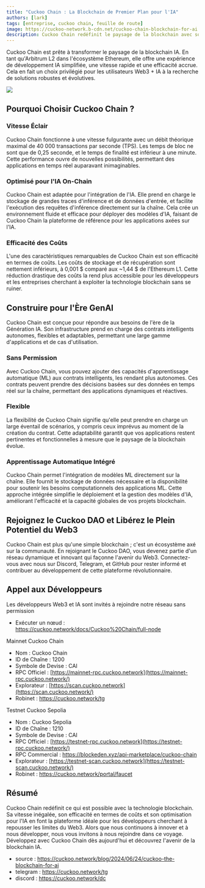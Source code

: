 ```yaml
---
title: "Cuckoo Chain : La Blockchain de Premier Plan pour l'IA"
authors: [lark]
tags: [entreprise, cuckoo chain, feuille de route]
image: https://cuckoo-network.b-cdn.net/cuckoo-chain-blockchain-for-ai.webp
description: Cuckoo Chain redéfinit le paysage de la blockchain avec son infrastructure de pointe conçue pour l'IA et le Web3. En tant qu'Arbitrum L2 dans l'écosystème Ethereum, Cuckoo Chain offre des vitesses de transaction ultra-rapides, des coûts minimaux et des capacités d'IA robustes, en faisant le choix idéal pour les développeurs et innovateurs dans l'espace Web3.
---
```


Cuckoo Chain est prête à transformer le paysage de la blockchain IA. En tant qu'Arbitrum L2 dans l'écosystème Ethereum, elle offre une expérience de développement IA simplifiée, une vitesse rapide et une efficacité accrue. Cela en fait un choix privilégié pour les utilisateurs Web3 + IA à la recherche de solutions robustes et évolutives.

![](https://cuckoo-network.b-cdn.net/cuckoo-chain-blockchain-for-ai.webp)

## Pourquoi Choisir Cuckoo Chain ?

### Vitesse Éclair

Cuckoo Chain fonctionne à une vitesse fulgurante avec un débit théorique maximal de 40 000 transactions par seconde (TPS). Les temps de bloc ne sont que de 0,25 seconde, et le temps de finalité est inférieur à une minute. Cette performance ouvre de nouvelles possibilités, permettant des applications en temps réel auparavant inimaginables.

### Optimisé pour l'IA On-Chain

Cuckoo Chain est adaptée pour l'intégration de l'IA. Elle prend en charge le stockage de grandes traces d'inférence et de données d'entrée, et facilite l'exécution des requêtes d'inférence directement sur la chaîne. Cela crée un environnement fluide et efficace pour déployer des modèles d'IA, faisant de Cuckoo Chain la plateforme de référence pour les applications axées sur l'IA.

### Efficacité des Coûts

L'une des caractéristiques remarquables de Cuckoo Chain est son efficacité en termes de coûts. Les coûts de stockage et de récupération sont nettement inférieurs, à 0,001 $ comparé aux ~1,44 $ de l'Ethereum L1. Cette réduction drastique des coûts la rend plus accessible pour les développeurs et les entreprises cherchant à exploiter la technologie blockchain sans se ruiner.

## Construire pour l'Ère GenAI

Cuckoo Chain est conçue pour répondre aux besoins de l'ère de la Génération IA. Son infrastructure prend en charge des contrats intelligents autonomes, flexibles et adaptables, permettant une large gamme d'applications et de cas d'utilisation.

### Sans Permission

Avec Cuckoo Chain, vous pouvez ajouter des capacités d'apprentissage automatique (ML) aux contrats intelligents, les rendant plus autonomes. Ces contrats peuvent prendre des décisions basées sur des données en temps réel sur la chaîne, permettant des applications dynamiques et réactives.

### Flexible

La flexibilité de Cuckoo Chain signifie qu'elle peut prendre en charge un large éventail de scénarios, y compris ceux imprévus au moment de la création du contrat. Cette adaptabilité garantit que vos applications restent pertinentes et fonctionnelles à mesure que le paysage de la blockchain évolue.

### Apprentissage Automatique Intégré

Cuckoo Chain permet l'intégration de modèles ML directement sur la chaîne. Elle fournit le stockage de données nécessaire et la disponibilité pour soutenir les besoins computationnels des applications ML. Cette approche intégrée simplifie le déploiement et la gestion des modèles d'IA, améliorant l'efficacité et la capacité globales de vos projets blockchain.

## Rejoignez le Cuckoo DAO et Libérez le Plein Potentiel du Web3

Cuckoo Chain est plus qu'une simple blockchain ; c'est un écosystème axé sur la communauté. En rejoignant le Cuckoo DAO, vous devenez partie d'un réseau dynamique et innovant qui façonne l'avenir du Web3. Connectez-vous avec nous sur Discord, Telegram, et GitHub pour rester informé et contribuer au développement de cette plateforme révolutionnaire.

## Appel aux Développeurs

Les développeurs Web3 et IA sont invités à rejoindre notre réseau sans permission

* Exécuter un nœud : https://cuckoo.network/docs/Cuckoo%20Chain/full-node

Mainnet Cuckoo Chain

- Nom : Cuckoo Chain
- ID de Chaîne : 1200
- Symbole de Devise : CAI
- RPC Officiel : [https://mainnet-rpc.cuckoo.network](https://mainnet-rpc.cuckoo.network/)
- Explorateur : [https://scan.cuckoo.network](https://scan.cuckoo.network/)
- Robinet : https://cuckoo.network/tg

Testnet Cuckoo Sepolia

- Nom : Cuckoo Sepolia
- ID de Chaîne : 1210
- Symbole de Devise : CAI
- RPC Officiel : [https://testnet-rpc.cuckoo.network](https://testnet-rpc.cuckoo.network/)
- RPC Commercial : https://blockeden.xyz/api-marketplace/cuckoo-chain
- Explorateur : [https://testnet-scan.cuckoo.network](https://testnet-scan.cuckoo.network/)
- Robinet : https://cuckoo.network/portal/faucet

## Résumé

Cuckoo Chain redéfinit ce qui est possible avec la technologie blockchain. Sa vitesse inégalée, son efficacité en termes de coûts et son optimisation pour l'IA en font la plateforme idéale pour les développeurs cherchant à repousser les limites du Web3. Alors que nous continuons à innover et à nous développer, nous vous invitons à nous rejoindre dans ce voyage. Développez avec Cuckoo Chain dès aujourd'hui et découvrez l'avenir de la blockchain IA.

- source : https://cuckoo.network/blog/2024/06/24/cuckoo-the-blockchain-for-ai
- telegram : https://cuckoo.network/tg
- discord : https://cuckoo.network/dc